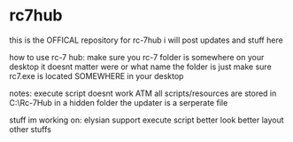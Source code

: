 # rc7hub
this is the OFFICAL repository for rc-7hub
i will post updates and stuff here

how to use rc-7 hub:
make sure you rc-7 folder is somewhere on your desktop it doesnt matter were or what name the folder is just make sure rc7.exe is located SOMEWHERE in your desktop

notes:
execute script doesnt work ATM
all scripts/resources are stored in C:\Rc-7Hub in a hidden folder 
the updater is a serperate file


stuff im working on:
elysian support
execute script
better look
better layout
other stuffs
